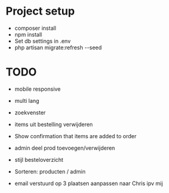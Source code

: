 # Project setup
- composer install
- npm install
- Set db settings in .env
- php artisan migrate:refresh --seed


# TODO
- mobile responsive
- multi lang
- zoekvenster
- items uit bestelling verwijderen

- Show confirmation that items are added to order
- admin deel prod toevoegen/verwijderen
- stijl besteloverzicht

- Sorteren: producten / admin

- email verstuurd op 3 plaatsen aanpassen naar Chris ipv mij
